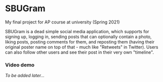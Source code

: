 # SBUGram
My final project for AP course at university (Spring 2021)

SBUGram is a dead simple social media application, which supports for signing up, logging in, sending posts that can
optionally contain a photo, liking posts, posting comments for them, and reposting them (having their original poster
name on top of that - much like "Retweets" in Twitter). Users can also follow other users and see their post in their
very own "timeline".

### Video demo
_To be added later..._